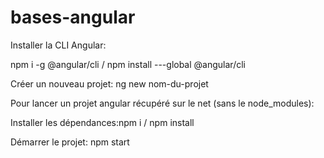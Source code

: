 # bases-angular


    

	
Installer la CLI Angular: 


npm i -g @angular/cli / npm install ---global @angular/cli

Créer un nouveau projet: ng new nom-du-projet


Pour lancer un projet angular récupéré sur le net (sans le node_modules): 


Installer les dépendances:npm i / npm install

Démarrer le projet: npm start 
